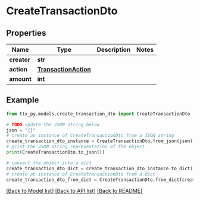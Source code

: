 # CreateTransactionDto


## Properties

Name | Type | Description | Notes
------------ | ------------- | ------------- | -------------
**creator** | **str** |  | 
**action** | [**TransactionAction**](TransactionAction.md) |  | 
**amount** | **int** |  | 

## Example

```python
from ttx_py.models.create_transaction_dto import CreateTransactionDto

# TODO update the JSON string below
json = "{}"
# create an instance of CreateTransactionDto from a JSON string
create_transaction_dto_instance = CreateTransactionDto.from_json(json)
# print the JSON string representation of the object
print(CreateTransactionDto.to_json())

# convert the object into a dict
create_transaction_dto_dict = create_transaction_dto_instance.to_dict()
# create an instance of CreateTransactionDto from a dict
create_transaction_dto_from_dict = CreateTransactionDto.from_dict(create_transaction_dto_dict)
```
[[Back to Model list]](../README.md#documentation-for-models) [[Back to API list]](../README.md#documentation-for-api-endpoints) [[Back to README]](../README.md)


